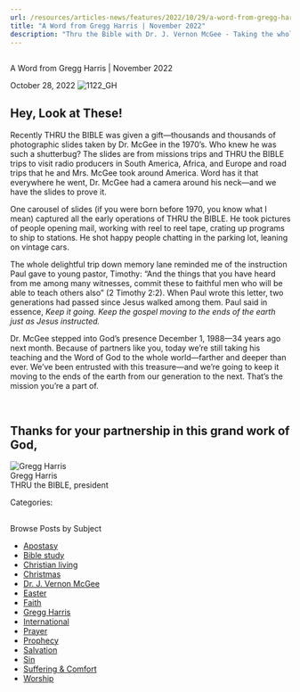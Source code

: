 ```yaml
---
url: /resources/articles-news/features/2022/10/29/a-word-from-gregg-harris-november-2022
title: "A Word from Gregg Harris | November 2022"
description: "Thru the Bible with Dr. J. Vernon McGee - Taking the whole Word to the whole world"
---
```







## 
 A Word from Gregg Harris | November 2022


October 28, 2022
![](https://www.ttb.org/images/default-source/features-and-news/1122_gha51bbd18-5ae5-49df-9371-87f620e64105.jpg?sfvrsn=18a11816_1 "1122_GH")




## Hey, Look at These!

Recently THRU the BIBLE was given a gift—thousands and thousands of photographic slides taken by Dr. McGee in the 1970’s. Who knew he was such a shutterbug? The slides are from missions trips and THRU the BIBLE trips to visit radio producers in South America, Africa, and Europe and road trips that he and Mrs. McGee took around America. Word has it that everywhere he went, Dr. McGee had a camera around his neck—and we have the slides to prove it. 

One carousel of slides (if you were born before 1970, you know what I mean) captured all the early operations of THRU the BIBLE. He took pictures of people opening mail, working with reel to reel tape, crating up programs to ship to stations. He shot happy people chatting in the parking lot, leaning on vintage cars. 

The whole delightful trip down memory lane reminded me of the instruction Paul gave to young pastor, Timothy: “And the things that you have heard from me among many witnesses, commit these to faithful men who will be able to teach others also” (2 Timothy 2:2). When Paul wrote this letter, two generations had passed since Jesus walked among them. Paul said in essence, *Keep it going.* *Keep the gospel moving to the ends of the earth just as Jesus instructed.* 

Dr. McGee stepped into God’s presence December 1, 1988—34 years ago next month. Because of partners like you, today we’re still taking his teaching and the Word of God to the whole world—farther and deeper than ever. We’ve been entrusted with this treasure—and we’re going to keep it moving to the ends of the earth from our generation to the next. That’s the mission you’re a part of.

 

## Thanks for your partnership in this grand work of God,

![Gregg Harris ](/images/default-source/default-album/gregg-harris.jpg?sfvrsn=38591e16_0 "Gregg Harris ")  
Gregg Harris  
THRU the BIBLE, president
 



Categories: 









## 
 Browse Posts by Subject


* [Apostasy](/resources/articles-news/-in-tags/tags/Apostasy)
* [Bible study](/resources/articles-news/-in-tags/tags/Bible-study)
* [Christian living](/resources/articles-news/-in-tags/tags/Christian-living)
* [Christmas](/resources/articles-news/-in-tags/tags/Christmas)
* [Dr. J. Vernon McGee](/resources/articles-news/-in-tags/tags/Dr-J-Vernon-McGee)
* [Easter](/resources/articles-news/-in-tags/tags/easter)
* [Faith](/resources/articles-news/-in-tags/tags/Faith)
* [Gregg Harris](/resources/articles-news/-in-tags/tags/Gregg-Harris)
* [International](/resources/articles-news/-in-tags/tags/International)
* [Prayer](/resources/articles-news/-in-tags/tags/prayer)
* [Prophecy](/resources/articles-news/-in-tags/tags/Prophecy)
* [Salvation](/resources/articles-news/-in-tags/tags/Salvation)
* [Sin](/resources/articles-news/-in-tags/tags/sin)
* [Suffering & Comfort](/resources/articles-news/-in-tags/tags/Suffering-Comfort)
* [Worship](/resources/articles-news/-in-tags/tags/worship)






